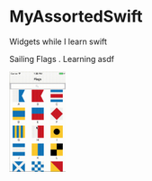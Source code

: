 # MyAssortedSwift
Widgets while I learn swift


Sailing Flags
. Learning asdf

<img src="https://github.com/bryangough/MyAssortedSwift/blob/master/SailingFlags/SailingFlags.gif" alt="alt text" width="100">

